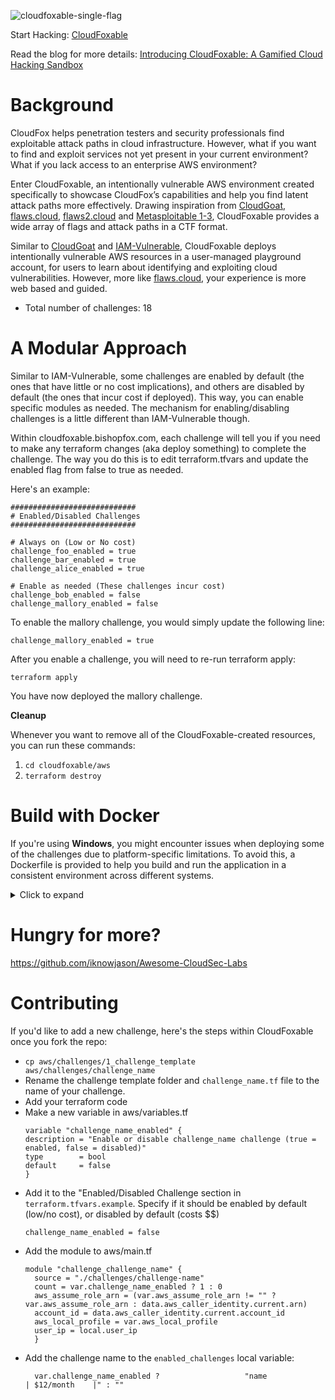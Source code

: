 ![cloudfoxable-single-flag](https://github.com/BishopFox/cloudfoxable/assets/46326948/d0c20a83-0851-4b93-8e57-d6c43edbd506)

Start Hacking: [CloudFoxable](https://cloudfoxable.bishopfox.com)

Read the blog for more details: [Introducing CloudFoxable: A Gamified Cloud Hacking Sandbox](https://bishopfox.com/blog/cloudfoxable-gamified-cloud-hacking-sandbox)

# Background

CloudFox helps penetration testers and security professionals find exploitable attack paths in cloud infrastructure. However, what if you want to find and exploit services not yet present in your current environment? What if you lack access to an enterprise AWS environment? 

Enter CloudFoxable, an intentionally vulnerable AWS environment created specifically to showcase CloudFox’s capabilities and help you find latent attack paths more effectively. Drawing inspiration from [CloudGoat](https://github.com/RhinoSecurityLabs/cloudgoat), [flaws.cloud](https://flaws.cloud/), [flaws2.cloud](https://flaws2.cloud/) and [Metasploitable 1-3](https://github.com/rapid7/metasploitable3), CloudFoxable provides a wide array of flags and attack paths in a CTF format. 

Similar to [CloudGoat](https://github.com/RhinoSecurityLabs/cloudgoat) and [IAM-Vulnerable](https://github.com/BishopFox/iam-vulnerable), CloudFoxable deploys intentionally vulnerable AWS resources in a user-managed playground account, for users to learn about identifying and exploiting cloud vulnerabilities. However, more like [flaws.cloud](https://flaws.cloud/), your experience is more web based and guided. 


* Total number of challenges:    18

# A Modular Approach

Similar to IAM-Vulnerable, some challenges are enabled by default (the ones that have little or no cost implications), and others are disabled by default (the ones that incur cost if deployed). This way, you can enable specific modules as needed. The mechanism for enabling/disabling challenges is a little different than IAM-Vulnerable though. 

Within cloudfoxable.bishopfox.com, each challenge will tell you if you need to make any terraform changes (aka deploy something) to complete the challenge. The way you do this is to edit terraform.tfvars and update the enabled flag from false to true as needed. 

Here's an example: 

```
############################
# Enabled/Disabled Challenges
############################

# Always on (Low or No cost)
challenge_foo_enabled = true
challenge_bar_enabled = true
challenge_alice_enabled = true

# Enable as needed (These challenges incur cost)
challenge_bob_enabled = false
challenge_mallory_enabled = false
```

To enable the mallory challenge, you would simply update the following line:
```
challenge_mallory_enabled = true
```

After you enable a challenge, you will need to re-run terraform apply:
```
terraform apply
```

You have now deployed the mallory challenge.


**Cleanup**

Whenever you want to remove all of the CloudFoxable-created resources, you can run these commands:
1. `cd cloudfoxable/aws`
1. `terraform destroy`


# Build with Docker

If you're using **Windows**, you might encounter issues when deploying some of the challenges due to platform-specific limitations. To avoid this, a Dockerfile is provided to help you build and run the application in a consistent environment across different systems.

<details>
    <summary>Click to expand</summary>

## Clone the Repository

Start by cloning the repository to your local machine:

```bash
git clone https://github.com/BishopFox/cloudfoxable.git
cd cloudfoxable
```

## Build the Docker Image
Once you have cloned the repository, build the Docker image with the following command. This will ensure that you are using a fresh build without any cached layers:
```bash
docker build --no-cache -t cloudfoxable .
```

### Run Docker on Windows with PowerShell
If you're on Windows, use the following PowerShell command to run the Docker container. This will:
- Mount your AWS credentials file to the container for persistence.
- Mount your Terraform state file to the container for persistence.
- Start an interactive session where you can run Terraform commands.
```pwsh
docker run -it -v $env:USERPROFILE/.aws/credentials:/root/.aws/credentials -v path/to/cloudfox/aws:/root/cloudfox/aws cloudfoxable
```
*Replace path/to/cloudfox/aws with the actual path to your cloudfox/aws directory on your local machine.*

### Edit Terraform Files
You can edit the terraform.tfvars file inside the container using nano, which is available within the Docker container.
To edit the file, run:
```bash
nano /path/to/terraform.tfvars
```
After making changes to the terraform.tfvars file, save the file (ctrl + o) and exit (ctrl + x) the editor. You can now proceed to apply the Terraform configurations or perform any other necessary actions.
</details>

# Hungry for more? 

https://github.com/iknowjason/Awesome-CloudSec-Labs


# Contributing

If you'd like to add a new challenge, here's the steps within CloudFoxable once you fork the repo: 

* `cp aws/challenges/1_challenge_template aws/challenges/challenge_name`
* Rename the challenge template folder and `challenge_name.tf` file to the name of your challenge.
* Add your terraform code
* Make a new variable in aws/variables.tf
  ```
  variable "challenge_name_enabled" {
  description = "Enable or disable challenge_name challenge (true = enabled, false = disabled)"
  type        = bool
  default     = false
  }
  ```
* Add it to the "Enabled/Disabled Challenge section in `terraform.tfvars.example`. Specify if it should be enabled by default (low/no cost), or disabled by default (costs $$)
  ```
  challenge_name_enabled = false
  ```
* Add the module to aws/main.tf
  ```
  module "challenge_challenge_name" {
    source = "./challenges/challenge-name"
    count = var.challenge_name_enabled ? 1 : 0
    aws_assume_role_arn = (var.aws_assume_role_arn != "" ? var.aws_assume_role_arn : data.aws_caller_identity.current.arn) 
    account_id = data.aws_caller_identity.current.account_id
    aws_local_profile = var.aws_local_profile
    user_ip = local.user_ip
    }
   ```
* Add the challenge name to the `enabled_challenges` local variable:
  ```
    var.challenge_name_enabled ?                   "name                      | $12/month    |" : ""
  ```







